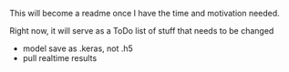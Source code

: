 This will become a readme once I have the time and motivation needed.

Right now, it will serve as a ToDo list of stuff that needs to be changed

- model save as .keras, not .h5
- pull realtime results
